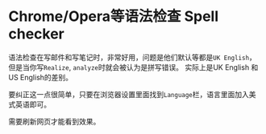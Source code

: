 # Chrome/Opera等语法检查 Spell checker

语法检查在写邮件和写笔记时，非常好用，问题是他们默认等都是`UK English`，
但是当你写`Realize`, `analyze`时就会被认为是拼写错误。
实际上是UK English 和US English的差别。

要纠正这一点很简单，只要在浏览器设置里面找到`Language`栏，语言里面加入美式英语即可。

需要刷新网页才能看到效果。